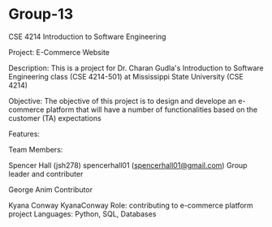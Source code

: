 # Group-13
CSE 4214 Introduction to Software Engineering

Project:
E-Commerce Website

Description:
This is a project for Dr. Charan Gudla's Introduction to Software Engineering class (CSE 4214-501) at Mississippi State University (CSE 4214)

Objective:
The objective of this project is to design and develope an e-commerce  platform that will have a number of functionalities 
based on the customer (TA) expectations


Features:


Team Members:

Spencer Hall (jsh278)
spencerhall01 (spencerhall01@gmail.com)
Group leader and contributer

George Anim
Contributor

Kyana Conway
KyanaConway
Role: contributing to e-commerce platform project
Languages: Python, SQL, Databases

